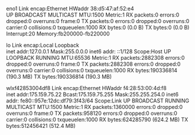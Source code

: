 eno1      Link encap:Ethernet  HWaddr 38:d5:47:af:52:e4  
          UP BROADCAST MULTICAST  MTU:1500  Metric:1
          RX packets:0 errors:0 dropped:0 overruns:0 frame:0
          TX packets:0 errors:0 dropped:0 overruns:0 carrier:0
          collisions:0 txqueuelen:1000 
          RX bytes:0 (0.0 B)  TX bytes:0 (0.0 B)
          Interrupt:20 Memory:fb200000-fb220000 

lo        Link encap:Local Loopback  
          inet addr:127.0.0.1  Mask:255.0.0.0
          inet6 addr: ::1/128 Scope:Host
          UP LOOPBACK RUNNING  MTU:65536  Metric:1
          RX packets:2882308 errors:0 dropped:0 overruns:0 frame:0
          TX packets:2882308 errors:0 dropped:0 overruns:0 carrier:0
          collisions:0 txqueuelen:1000 
          RX bytes:190336814 (190.3 MB)  TX bytes:190336814 (190.3 MB)

wlxf42853004df8 Link encap:Ethernet  HWaddr f4:28:53:00:4d:f8  
          inet addr:175.159.75.22  Bcast:175.159.75.255  Mask:255.255.254.0
          inet6 addr: fe80::957e:12dc:df79:3f43/64 Scope:Link
          UP BROADCAST RUNNING MULTICAST  MTU:1500  Metric:1
          RX packets:1360000 errors:0 dropped:0 overruns:0 frame:0
          TX packets:958120 errors:0 dropped:0 overruns:0 carrier:0
          collisions:0 txqueuelen:1000 
          RX bytes:624285790 (624.2 MB)  TX bytes:512456421 (512.4 MB)

